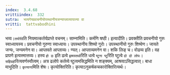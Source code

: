 ```yaml
---
index:  3.4.68
vrittiindex:  332
sutra:  भव्यगेयप्रवचनीयोपस्थानीयजन्याप्लाव्यापात्या वा
vritti:  tattvabodhini 
---
```


भव्य।`तयोरेवे`ति नियमात्कर्तर्यप्राप्ते वचनम्। साम्नामिति। कर्मणि षष्ठी। इत्यादीति। प्रवक्तीति प्रवचनीयो गुरुः स्वाध्यायस्य। प्रवचनीयो गुरुणा स्वाध्यायः। उपस्थानीय शिष्यो गुरोः। उपस्थानीयो गुरुः शिष्येण। जायते जन्यः, जन्यमनेन वा। आप्लवते आप्लाव्यः। ण्यत्। आप्लाव्यमनेन वा। शकि लिङ् च। वोढव्य इति। वह प्रापणे इत्यस्मात्तव्यः। हस्य `हो ढः` इति ढत्वे `झषस्तथो`रिति धत्वे `ष्टुना ष्टु`रिति ष्टुत्वे `ढो ढो लोपः`। `सहिवहो`रित्यवर्णस्यौत्वम्। अत्र ढलोपे कर्तव्ये ष्टुत्वमसिद्धमिति न शङ्क्यम्, आश्रयाऽसिद्धत्वात्। बाधा माभूदिति। `कृत्याना`मिति शेषः। कृत्योक्तिरिति। कृत्याऽनुकर्षकचकारोक्तिरित्यर्थः। 

